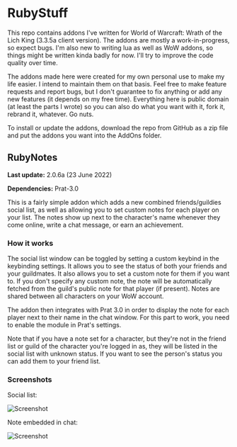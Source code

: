 # RubyStuff
This repo contains addons I've written for World of Warcraft: Wrath of the Lich King (3.3.5a client version). The addons are mostly a work-in-progress, so expect bugs. I'm also new to writing lua as well as WoW addons, so things might be written kinda badly for now. I'll try to improve the code quality over time.

The addons made here were created for my own personal use to make my life easier. I intend to maintain them on that basis. Feel free to make feature requests and report bugs, but I don't guarantee to fix anything or add any new features (it depends on my free time). Everything here is public domain (at least the parts I wrote) so you can also do what you want with it, fork it, rebrand it, whatever. Go nuts.

To install or update the addons, download the repo from GitHub as a zip file and put the addons you want into the AddOns folder.

## RubyNotes
**Last update:** 2.0.6a (23 June 2022)

**Dependencies:** Prat-3.0

This is a fairly simple addon which adds a new combined friends/guildies social list, as well as allowing you to set custom notes for each player on your list. The notes show up next to the character's name whenever they come online, write a chat message, or earn an achievement.

### How it works

The social list window can be toggled by setting a custom keybind in the keybinding settings. It allows you to see the status of both your friends and your guildmates. It also allows you to set a custom note for them if you want to. If you don't specify any custom note, the note will be automatically fetched from the guild's public note for that player (if present). Notes are shared between all characters on your WoW account.

The addon then integrates with Prat 3.0 in order to display the note for each player next to their name in the chat window. For this part to work, you need to enable the module in Prat's settings.

Note that if you have a note set for a character, but they're not in the friend list or guild of the character you're logged in as, they will be listed in the social list with unknown status. If you want to see the person's status you can add them to your friend list.

### Screenshots

Social list:

![Screenshot](https://stuff.theleruby.com/media/rubystuffsocial.png)

Note embedded in chat:

![Screenshot](https://stuff.theleruby.com/media/rubystuffsocial2.png)
